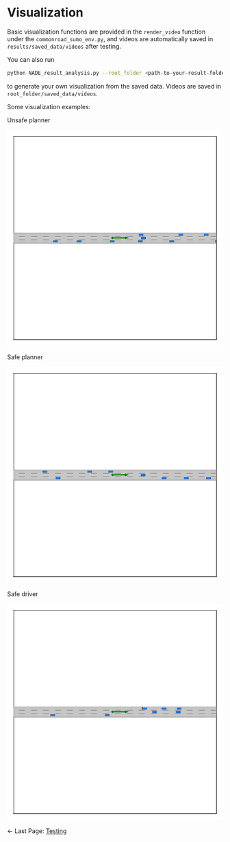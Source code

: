 # Visualization

Basic visualization functions are provided in the `render_video` function under the `commonroad_sumo_env.py`, and videos are automatically saved in `results/saved_data/videos` after testing. 

You can also run 
```bash
python NADE_result_analysis.py --root_folder <path-to-your-result-folder> --visualize_flag
```
to generate your own visualization from the saved data. Videos are saved in `root_folder/saved_data/videos`.

Some visualization examples:

Unsafe planner

![unsafe](figure/demo_unsafe_planner.gif)

Safe planner 

![safe](figure/demo_safe_planner.gif)

Safe driver 

![safedriver](figure/demo_safe_driver.gif)

<- Last Page: [Testing](testing.md)